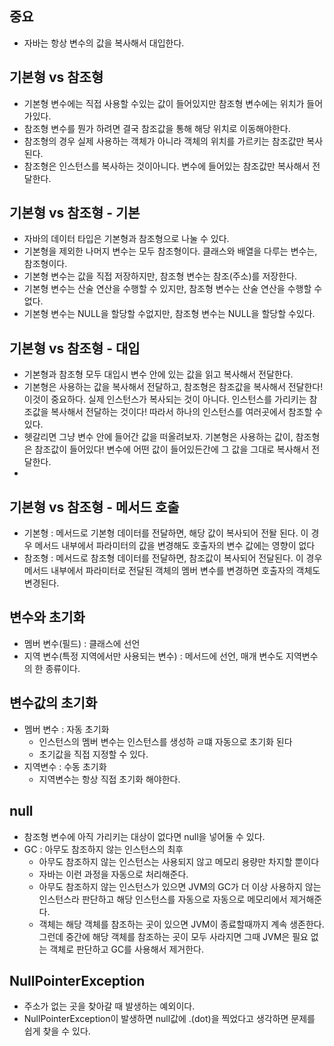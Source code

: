## 중요 
- 자바는 항상 변수의 값을 복사해서 대입한다.

## 기본형 vs 참조형
- 기본형 변수에는 직접 사용할 수있는 값이 들어있지만 참조형 변수에는 위치가 들어가있다.
- 참조형 변수를 뭔가 하려면 결국 참조값을 통해 해당 위치로 이동해야한다.
- 참조형의 경우 실제 사용하는 객체가 아니라 객체의 위치를 가르키는 참조값만 복사된다.
- 참조형은 인스턴스를 복사하는 것이아니다. 변수에 들어있는 참조값만 복사해서 전달한다.

## 기본형 vs 참조형 - 기본
-  자바의 데이터 타입은 기본형과 참조형으로 나눌 수 있다.
-  기본형을 제외한 나머지 변수는 모두 참조형이다. 클래스와 배열을 다루는 변수는, 참조형이다.
-  기본형 변수는 값을 직접 저장하지만, 참조형 변수는 참조(주소)를 저장한다.
-  기본형 변수는 산술 연산을 수행할 수 있지만, 참조형 변수는 산술 연산을 수행할 수 없다.
-  기본형 변수는 NULL을 할당할 수없지만, 참조형 변수는 NULL을 할당할 수있다.
  
## 기본형 vs 참조형 - 대입
- 기본형과 참조형 모두 대입시 변수 안에 있는 값을 읽고 복사해서 전달한다.
- 기본형은 사용하는 값을 복사해서 전달하고, 참조형은 참조값을 복사해서 전달한다! 이것이 중요하다. 실제 인스턴스가 복사되는 것이 아니다. 인스턴스를 가리키는 참조값을 복사해서 전달하는 것이다! 따라서 하나의 인스턴스를 여러곳에서 참조할 수 있다.
- 헷갈리면 그냥 변수 안에 들어간 값을 떠올려보자. 기본형은 사용하는 값이, 참조형은 참조값이 들어있다! 변수에 어떤 값이 들어있든간에 그 값을 그대로 복사해서 전달한다.
- 
## 기본형 vs 참조형 -  메서드 호출
- 기본형 : 메서드로 기본형 데이터를 전달하면, 해당 값이 복사되어 전돨 된다. 이 경우 메서드 내부에서 파라미터의 값을 변경해도 호출자의 변수 값에는 영향이 없다
- 참조형 : 메서드로 참조형 데이터를 전달하면, 참조값이 복사되어 전달된다. 이 경우 메서드 내부에서 파라미터로 전달된 객체의 멤버 변수를 변경하면 호출자의 객체도 변경된다.

## 변수와 초기화
- 멤버 변수(필드) : 클래스에 선언
- 지역 변수(특정 지역에서만 사용되는 변수) : 메서드에 선언, 매개 변수도 지역변수의 한 종류이다.

## 변수값의 초기화
- 멤버 변수 : 자동 초기화
  - 인스턴스의 멤버 변수는 인스턴스를 생성하 ㄹ떄 자동으로 초기화 된다
  - 초기값을 직접 지정할 수 있다.
- 지역변수 : 수동 초기화
  - 지역변수는 항상 직접 초기화 해야한다.
 
## null
- 참조형 변수에 아직 가리키는 대상이 없다면 null을 넣어둘 수 있다.
- GC : 아무도 참조하지 않는 인스턴스의 최후
  - 아무도 참조하지 않는 인스턴스는 사용되지 않고 메모리 용량만 차지할 뿐이다
  - 자바는 이런 과정을 자동으로 처리해준다.
  - 아무도 참조하지 않는 인스턴스가 있으면 JVM의 GC가 더 이상 사용하지 않는 인스턴스라 판단하고 해당 인스턴스를 자동으로 자동으로 메모리에서 제거해준다.
  - 객체는 해당 객체를 참조하는 곳이 있으면 JVM이 종료할때까지 계속 생존한다. 그런데 중간에 해당 객체를 참조하는 곳이 모두 사라지면 그때 JVM은 필요 없는 객체로 판단하고 GC를 사용해서 제거한다.

## NullPointerException
- 주소가 없는 곳을 찾아갈 때 발생하는 예외이다.
- NullPointerException이 발생하면 null값에 .(dot)을 찍었다고 생각하면 문제를 쉽게 찾을 수 있다.
